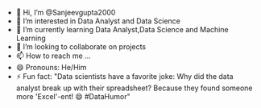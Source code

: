 - 👋 Hi, I’m @Sanjeevgupta2000
- 👀 I’m interested in Data Analyst and Data Science
- 🌱 I’m currently learning Data Analyst,Data Science and Machine Learning
- 💞️ I’m looking to collaborate on projects
- 📫 How to reach me ...
- 😄 Pronouns: He/Him
- ⚡ Fun fact: "Data scientists have a favorite joke: Why did the data analyst break up with their spreadsheet? Because they found someone more 'Excel'-ent! 😄 #DataHumor"






<!---
Sanjeevgupta2000/Sanjeevgupta2000 is a ✨ special ✨ repository because its `README.md` (this file) appears on your GitHub profile.
You can click the Preview link to take a look at your changes.
--->
